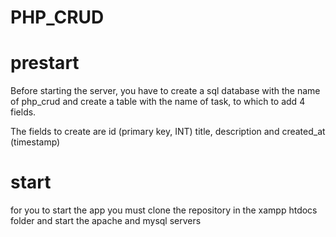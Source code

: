 # PHP_CRUD

# prestart
Before starting the server, you have to create a sql database with the name of php_crud and create a table with the name of task, to which to add 4 fields.

The fields to create are id (primary key, INT)
title,
description and created_at (timestamp)

# start
for you to start the app you must clone the repository in the xampp htdocs folder and start the apache and mysql servers
